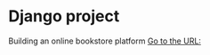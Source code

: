 # Django project
Building an online bookstore platform
[Go to the URL:](funyjane69.pythonanywhere.com)
